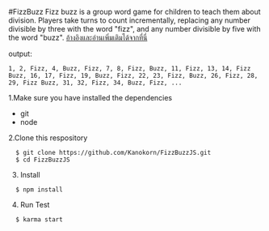 #FizzBuzz
Fizz buzz is a group word game for children to teach them about division. Players take turns to count incrementally, replacing any number divisible by three with the word "fizz", and any number divisible by five with the word "buzz".
[อ้างอิงและอ่านเพิ่มเติมได้จากที่นี่](https://en.wikipedia.org/wiki/Fizz_buzz)

output:
```
1, 2, Fizz, 4, Buzz, Fizz, 7, 8, Fizz, Buzz, 11, Fizz, 13, 14, Fizz Buzz, 16, 17, Fizz, 19, Buzz, Fizz, 22, 23, Fizz, Buzz, 26, Fizz, 28, 29, Fizz Buzz, 31, 32, Fizz, 34, Buzz, Fizz, ...
```

1.Make sure you have installed the dependencies
  * git
  * node

2.Clone this respository
```
  $ git clone https://github.com/Kanokorn/FizzBuzzJS.git
  $ cd FizzBuzzJS
```

3. Install
``` 
  $ npm install 
```
4. Run Test

```
  $ karma start
```
